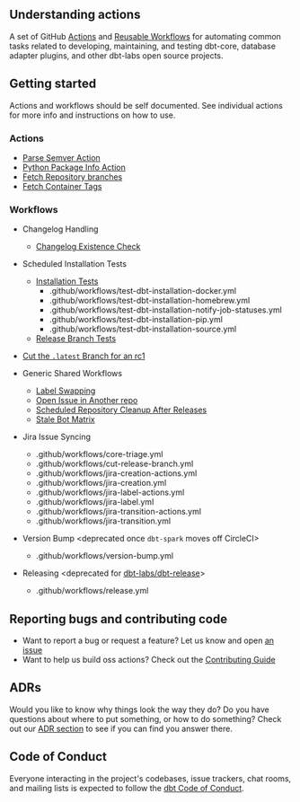## Understanding actions

A set of GitHub [Actions](https://docs.github.com/en/actions/creating-actions/about-custom-actions) and [Reusable Workflows](https://docs.github.com/en/actions/using-workflows/reusing-workflows) for automating common tasks related to developing, maintaining, and testing dbt-core, database adapter plugins, and other dbt-labs open source projects. 

## Getting started

Actions and workflows should be self documented.  See individual actions for more info and instructions on how to use.

### Actions

- [Parse Semver Action](parse-semver)
- [Python Package Info Action](py-package-info)
- [Fetch Repository branches](fetch-repo-branches)
- [Fetch Container Tags](fetch-container-tags)

### Workflows

- Changelog Handling
    - [Changelog Existence Check](.github/workflows/changelog-existence.yml)
- Scheduled Installation Tests
    - [Installation Tests](.github/workflows/test-dbt-installation-main.yml)
        - .github/workflows/test-dbt-installation-docker.yml
        - .github/workflows/test-dbt-installation-homebrew.yml
        - .github/workflows/test-dbt-installation-notify-job-statuses.yml
        - .github/workflows/test-dbt-installation-pip.yml
        - .github/workflows/test-dbt-installation-source.yml
    - [Release Branch Tests](.github/workflows/release-branch-tests.yml)
- [Cut the `.latest` Branch for an rc1](.github/workflows/cut-release-branch.yml)
- Generic Shared Workflows
    - [Label Swapping](.github/workflows/swap-labels.yml)
    - [Open Issue in Another repo](.github/workflows/open-issue-in-repo.yml )
    - [Scheduled Repository Cleanup After Releases](.github/workflows/repository-cleanup.yml )
    - [Stale Bot Matrix](.github/workflows/stale-bot-matrix.yml )

- Jira Issue Syncing <deprecated>
    - .github/workflows/core-triage.yml
    - .github/workflows/cut-release-branch.yml
    - .github/workflows/jira-creation-actions.yml
    - .github/workflows/jira-creation.yml
    - .github/workflows/jira-label-actions.yml
    - .github/workflows/jira-label.yml
    - .github/workflows/jira-transition-actions.yml
    - .github/workflows/jira-transition.yml
- Version Bump <deprecated once `dbt-spark` moves off CircleCI>
    - .github/workflows/version-bump.yml
- Releasing <deprecated for [dbt-labs/dbt-release](https://github.com/dbt-labs/dbt-release/)>
    - .github/workflows/release.yml 

## Reporting bugs and contributing code

- Want to report a bug or request a feature? Let us know and open [an issue](https://github.com/dbt-labs/actions/issues/new)
- Want to help us build oss actions? Check out the [Contributing Guide](https://github.com/dbt-labs/actions/blob/HEAD/CONTRIBUTING.md)

## ADRs

Would you like to know why things look the way they do?
Do you have questions about where to put something, or how to do something?
Check out our [ADR section](docs/arch/README.md) to see if you can find you answer there.

## Code of Conduct

Everyone interacting in the project's codebases, issue trackers, chat rooms, and mailing lists is expected to follow the [dbt Code of Conduct](https://community.getdbt.com/code-of-conduct).
